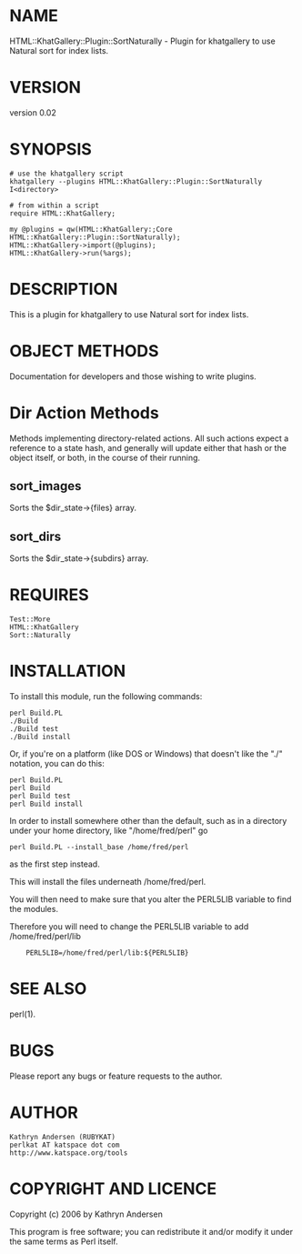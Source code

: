 # NAME

HTML::KhatGallery::Plugin::SortNaturally - Plugin for khatgallery to use Natural sort for index lists.

# VERSION

version 0.02

# SYNOPSIS

    # use the khatgallery script
    khatgallery --plugins HTML::KhatGallery::Plugin::SortNaturally I<directory>
    
    # from within a script
    require HTML::KhatGallery;

    my @plugins = qw(HTML::KhatGallery:;Core HTML::KhatGallery::Plugin::SortNaturally);
    HTML::KhatGallery->import(@plugins);
    HTML::KhatGallery->run(%args);

# DESCRIPTION

This is a plugin for khatgallery to use Natural sort for index lists.

# OBJECT METHODS

Documentation for developers and those wishing to write plugins.

# Dir Action Methods

Methods implementing directory-related actions.  All such actions
expect a reference to a state hash, and generally will update either
that hash or the object itself, or both, in the course of their
running.

## sort\_images

Sorts the $dir\_state->{files} array.

## sort\_dirs

Sorts the $dir\_state->{subdirs} array.

# REQUIRES

    Test::More
    HTML::KhatGallery
    Sort::Naturally

# INSTALLATION

To install this module, run the following commands:

    perl Build.PL
    ./Build
    ./Build test
    ./Build install

Or, if you're on a platform (like DOS or Windows) that doesn't like the
"./" notation, you can do this:

    perl Build.PL
    perl Build
    perl Build test
    perl Build install

In order to install somewhere other than the default, such as
in a directory under your home directory, like "/home/fred/perl"
go

    perl Build.PL --install_base /home/fred/perl

as the first step instead.

This will install the files underneath /home/fred/perl.

You will then need to make sure that you alter the PERL5LIB variable to
find the modules.

Therefore you will need to change the PERL5LIB variable to add
/home/fred/perl/lib

        PERL5LIB=/home/fred/perl/lib:${PERL5LIB}

# SEE ALSO

perl(1).

# BUGS

Please report any bugs or feature requests to the author.

# AUTHOR

    Kathryn Andersen (RUBYKAT)
    perlkat AT katspace dot com
    http://www.katspace.org/tools

# COPYRIGHT AND LICENCE

Copyright (c) 2006 by Kathryn Andersen

This program is free software; you can redistribute it and/or modify it
under the same terms as Perl itself.
